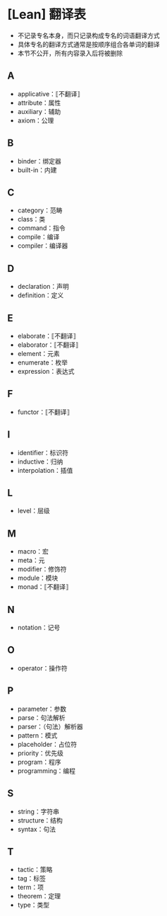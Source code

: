 # [Lean] 翻译表

- 不记录专名本身，而只记录构成专名的词语翻译方式
- 具体专名的翻译方式通常是按顺序组合各单词的翻译
- 本节不公开，所有内容录入后将被删除

## A
- applicative：⟦不翻译⟧
- attribute：属性
- auxiliary：辅助
- axiom：公理

## B
- binder：绑定器
- built-in：内建

## C
- category：范畴
- class：类
- command：指令
- compile：编译
- compiler：编译器

## D
- declaration：声明
- definition：定义

## E
- elaborate：⟦不翻译⟧
- elaborator：⟦不翻译⟧
- element：元素
- enumerate：枚举
- expression：表达式

## F
- functor：⟦不翻译⟧

## I
- identifier：标识符
- inductive：归纳
- interpolation：插值

## L
- level：层级

## M
- macro：宏
- meta：元
- modifier：修饰符
- module：模块
- monad：⟦不翻译⟧

## N
- notation：记号

## O
- operator：操作符

## P
- parameter：参数
- parse：句法解析
- parser：（句法）解析器
- pattern：模式
- placeholder：占位符
- priority：优先级
- program：程序
- programming：编程

## S
- string：字符串
- structure：结构
- syntax：句法

## T
- tactic：策略
- tag：标签
- term：项
- theorem：定理
- type：类型
